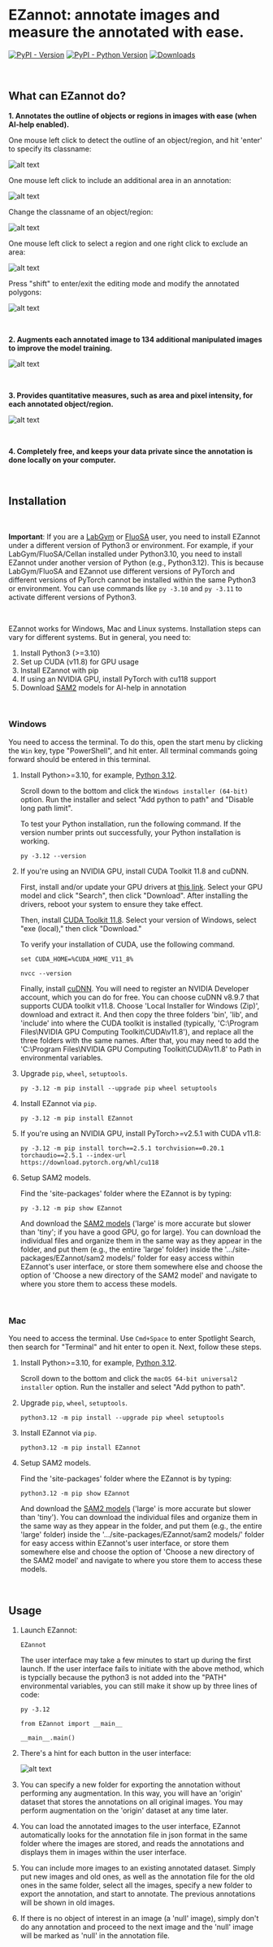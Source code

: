 # EZannot: annotate images and measure the annotated with ease.

[![PyPI - Version](https://img.shields.io/pypi/v/EZannot)](https://pypi.org/project/EZannot/)
[![PyPI - Python Version](https://img.shields.io/pypi/pyversions/EZannot)](https://pypi.org/project/EZannot/)
[![Downloads](https://static.pepy.tech/badge/EZannot)](https://pepy.tech/project/EZannot)

<p>&nbsp;</p>

## What can EZannot do?

**1. Annotates the outline of objects or regions in images with ease (when AI-help enabled).**

   One mouse left click to detect the outline of an object/region, and hit 'enter' to specify its classname:
   
   ![alt text](https://github.com/yujiahu415/EZannot/blob/main/Examples/Left_select.gif?raw=true)

   One mouse left click to include an additional area in an annotation:
   
   ![alt text](https://github.com/yujiahu415/EZannot/blob/main/Examples/Left_include.gif?raw=true)

   Change the classname of an object/region:
   
   ![alt text](https://github.com/yujiahu415/EZannot/blob/main/Examples/Left_change.gif?raw=true)

   One mouse left click to select a region and one right click to exclude an area:
   
   ![alt text](https://github.com/yujiahu415/EZannot/blob/main/Examples/Right_remove.gif?raw=true)

   Press "shift" to enter/exit the editing mode and modify the annotated polygons:

   ![alt text](https://github.com/yujiahu415/EZannot/blob/main/Examples/Shift_modify.gif?raw=true)

<p>&nbsp;</p>

**2. Augments each annotated image to 134 additional manipulated images to improve the model training.**

   ![alt text](https://github.com/yujiahu415/EZannot/blob/main/Examples/Augmentation.png?raw=true)

<p>&nbsp;</p>

**3. Provides quantitative measures, such as area and pixel intensity, for each annotated object/region.**

   ![alt text](https://github.com/yujiahu415/EZannot/blob/main/Examples/Measurements.png?raw=true)

<p>&nbsp;</p>

**4. Completely free, and keeps your data private since the annotation is done locally on your computer.**

<p>&nbsp;</p>

## Installation

<p>&nbsp;</p>

**Important**: If you are a [LabGym](https://github.com/umyelab/LabGym) or [FluoSA](https://github.com/umyelab/FluoSA) user, you need to install EZannot under a different version of Python3 or environment. For example, if your LabGym/FluoSA/Cellan installed under Python3.10, you need to install EZannot under another version of Python (e.g., Python3.12). This is because LabGym/FluoSA and EZannot use different versions of PyTorch and different versions of PyTorch cannot be installed within the same Python3 or environment. You can use commands like `py -3.10` and `py -3.11` to activate different versions of Python3.

<p>&nbsp;</p>

EZannot works for Windows, Mac and Linux systems. Installation steps can vary for different systems. But in general, you need to:
1) Install Python3 (>=3.10)
2) Set up CUDA (v11.8) for GPU usage
3) Install EZannot with pip
4) If using an NVIDIA GPU, install PyTorch with cu118 support
5) Download [SAM2](https://github.com/facebookresearch/sam2) models for AI-help in annotation

<p>&nbsp;</p>

### Windows

You need to access the terminal. To do this, open the start menu by clicking the `Win` key, type "PowerShell", and hit enter. All terminal commands going forward should be entered in this terminal.

1. Install Python>=3.10, for example, [Python 3.12](https://www.python.org/downloads/release/python-31210/).

   Scroll down to the bottom and click the `Windows installer (64-bit)` option. Run the installer and select "Add python to path" and "Disable long path limit".

   To test your Python installation, run the following command. If the version number prints out successfully, your Python installation is working.

   ```pwsh-session
   py -3.12 --version
   ```

2. If you're using an NVIDIA GPU, install CUDA Toolkit 11.8 and cuDNN.

   First, install and/or update your GPU drivers at [this link](https://www.nvidia.com/Download/index.aspx). Select your GPU model and click "Search", then click "Download". After installing the drivers, reboot your system to ensure they take effect.

   Then, install [CUDA Toolkit 11.8](https://developer.nvidia.com/cuda-11-8-0-download-archive?target_os=Windows&target_arch=x86_64). Select your version of Windows, select "exe (local)," then click "Download."

   To verify your installation of CUDA, use the following command.

   ```pwsh-session
   set CUDA_HOME=%CUDA_HOME_V11_8%
   ```
   ```pwsh-session
   nvcc --version
   ```

   Finally, install [cuDNN](https://developer.nvidia.com/rdp/cudnn-archive). You will need to register an NVIDIA Developer account, which you can do for free. You can choose cuDNN v8.9.7 that supports CUDA toolkit v11.8. Choose 'Local Installer for Windows (Zip)', download and extract it. And then copy the three folders 'bin', 'lib', and 'include' into where the CUDA toolkit is installed (typically, 'C:\Program Files\NVIDIA GPU Computing Toolkit\CUDA\v11.8\'), and replace all the three folders with the same names. After that, you may need to add the 'C:\Program Files\NVIDIA GPU Computing Toolkit\CUDA\v11.8' to Path in environmental variables.

3. Upgrade `pip`, `wheel`, `setuptools`.
   
   ```pwsh-session
   py -3.12 -m pip install --upgrade pip wheel setuptools
   ```

4. Install EZannot via `pip`.
   
   ```pwsh-session
   py -3.12 -m pip install EZannot
   ```

5. If you're using an NVIDIA GPU, install PyTorch>=v2.5.1 with CUDA v11.8:

   ```pwsh-session
   py -3.12 -m pip install torch==2.5.1 torchvision==0.20.1 torchaudio==2.5.1 --index-url https://download.pytorch.org/whl/cu118
   ```
   
6. Setup SAM2 models.
 
   Find the 'site-packages' folder where the EZannot is by typing:
   ```pwsh-session
   py -3.12 -m pip show EZannot
   ```
   And download the [SAM2 models](https://github.com/yujiahu415/EZannot/tree/main/SAM2%20models) ('large' is more accurate but slower than 'tiny'; if you have a good GPU, go for large). You can download the individual files and organize them in the same way as they appear in the folder, and put them (e.g., the entire 'large' folder) inside the '.../site-packages/EZannot/sam2 models/' folder for easy access within EZannot's user interface, or store them somewhere else and choose the option of 'Choose a new directory of the SAM2 model' and navigate to where you store them to access these models.

<p>&nbsp;</p>

### Mac

You need to access the terminal. Use `Cmd+Space` to enter Spotlight Search, then search for "Terminal" and hit enter to open it. Next, follow these steps.

1. Install Python>=3.10, for example, [Python 3.12](https://www.python.org/downloads/release/python-31210/).

   Scroll down to the bottom and click the `macOS 64-bit universal2 installer` option. Run the installer and select "Add python to path".

2. Upgrade `pip`, `wheel`, `setuptools`.

   ```console
   python3.12 -m pip install --upgrade pip wheel setuptools
   ```

3. Install EZannot via `pip`.
 
   ```console
   python3.12 -m pip install EZannot
   ```

4. Setup SAM2 models.
 
   Find the 'site-packages' folder where the EZannot is by typing:
   ```console
   python3.12 -m pip show EZannot
   ```
   And download the [SAM2 models](https://github.com/yujiahu415/EZannot/tree/main/SAM2%20models) ('large' is more accurate but slower than 'tiny'). You can download the individual files and organize them in the same way as they appear in the folder, and put them (e.g., the entire 'large' folder) inside the '.../site-packages/EZannot/sam2 models/' folder for easy access within EZannot's user interface, or store them somewhere else and choose the option of 'Choose a new directory of the SAM2 model' and navigate to where you store them to access these models.

&nbsp;

## Usage

1. Launch EZannot:

   ```pwsh-session
   EZannot
   ```
   
   The user interface may take a few minutes to start up during the first launch. If the user interface fails to initiate with the above method, which is typcially because the python3 is not added into the "PATH" environmental variables, you can still make it show up by three lines of code:
   ```pwsh-session
   py -3.12
   ```
   ```pwsh-session
   from EZannot import __main__
   ```
   ```pwsh-session
   __main__.main()
   ```

2. There's a hint for each button in the user interface:

   ![alt text](https://github.com/yujiahu415/EZannot/blob/main/Examples/User_interface.png?raw=true)

3. You can specify a new folder for exporting the annotation without performing any augmentation. In this way, you will have an 'origin' dataset that stores the annotations on all original images. You may perform augmentation on the 'origin' dataset at any time later.

4. You can load the annotated images to the user interface, EZannot automatically looks for the annotation file in json format in the same folder where the images are stored, and reads the annotations and displays them in images within the user interface.

5. You can include more images to an existing annotated dataset. Simply put new images and old ones, as well as the annotation file for the old ones in the same folder, select all the images, specify a new folder to export the annotation, and start to annotate. The previous annotations will be shown in old images.
   
6. If there is no object of interest in an image (a 'null' image), simply don't do any annotation and proceed to the next image and the 'null' image will be marked as 'null' in the annotation file.

